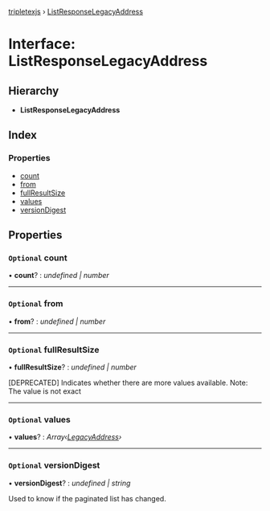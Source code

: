 [tripletexjs](../README.md) › [ListResponseLegacyAddress](listresponselegacyaddress.md)

# Interface: ListResponseLegacyAddress

## Hierarchy

* **ListResponseLegacyAddress**

## Index

### Properties

* [count](listresponselegacyaddress.md#optional-count)
* [from](listresponselegacyaddress.md#optional-from)
* [fullResultSize](listresponselegacyaddress.md#optional-fullresultsize)
* [values](listresponselegacyaddress.md#optional-values)
* [versionDigest](listresponselegacyaddress.md#optional-versiondigest)

## Properties

### `Optional` count

• **count**? : *undefined | number*

___

### `Optional` from

• **from**? : *undefined | number*

___

### `Optional` fullResultSize

• **fullResultSize**? : *undefined | number*

[DEPRECATED] Indicates whether there are more values available. Note: The value is not exact

___

### `Optional` values

• **values**? : *Array‹[LegacyAddress](legacyaddress.md)›*

___

### `Optional` versionDigest

• **versionDigest**? : *undefined | string*

Used to know if the paginated list has changed.
